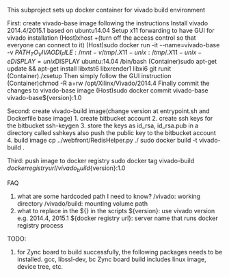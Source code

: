 This subproject sets up docker container for vivado build environment

First: create vivado-base image following the instructions
	Install vivado 2014.4/2015.1 based on ubuntu14.04
	Setup x11 forwarding to have GUI for vivado installation
		(Host)xhost +(turn off the access control so that everyone can connect to it)
		(Host)sudo docker run -it --name=vivado-base -v $PATH_TO_VIVAODI_FILE:/mnt  -v /tmp/.X11-unix:/tmp/.X11-unix -e DISPLAY=unix$DISPLAY ubuntu:14.04 /bin/bash
		(Container)sudo apt-get update && apt-get install libxtst6 libxrender1 libxi6 git runit
		(Container)./xsetup
	Then simply follow the GUI instruction
		(Container)chmod -R a+rw /opt/Xilinx/Vivado/2014.4
	Finally commit the changes to vivado-base image
		(Host)sudo docker commit vivado-base vivado-base${version}:1.0

Second: create vivado-build image(change version at entrypoint.sh and Dockerfile base image)
	1. create bitbucket account
	2. create ssh keys for the bitbucket
		ssh-keygen
	3. store the keys as id_rsa, id_rsa.pub in a directory called sshkeys
		also push the public key to the bitbucket account
	4. build image
		cp ../webfront/RedisHelper.py ./
		sudo docker build -t vivado-build .

Third: push image to docker registry
	sudo docker tag vivado-build ${docker registry url}/vivado_build${version}:1.0


FAQ
1. what are some hardcoded path I need to know?
	/vivado: working directory
	/vivado/build: mounting volume path
2. what to replace in the ${} in the scripts
	${version}: use vivado version e.g. 2014.4, 2015.1
	${docker registry url}: server name that runs docker registry process

TODO:
1. for Zync board to build successfully, the following packages needs to be installed.
	gcc, libssl-dev, bc
	Zync board build includes linux image, device tree, etc.

